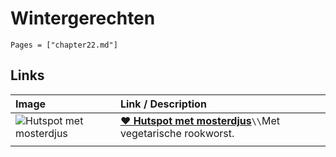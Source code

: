 # Wintergerechten

```@contents
Pages = ["chapter22.md"]
```

## Links

| Image| Link / Description |
| :--- | :--- |
| ![Hutspot met mosterdjus](https://static.ah.nl/static/recepten/img_012799_445x297_JPG.jpg) | **[♥ Hutspot met mosterdjus](https://www.ah.nl/allerhande/recept/R-R314432/hutspot-met-mosterdjus)**``\\``Met vegetarische rookworst. |
||